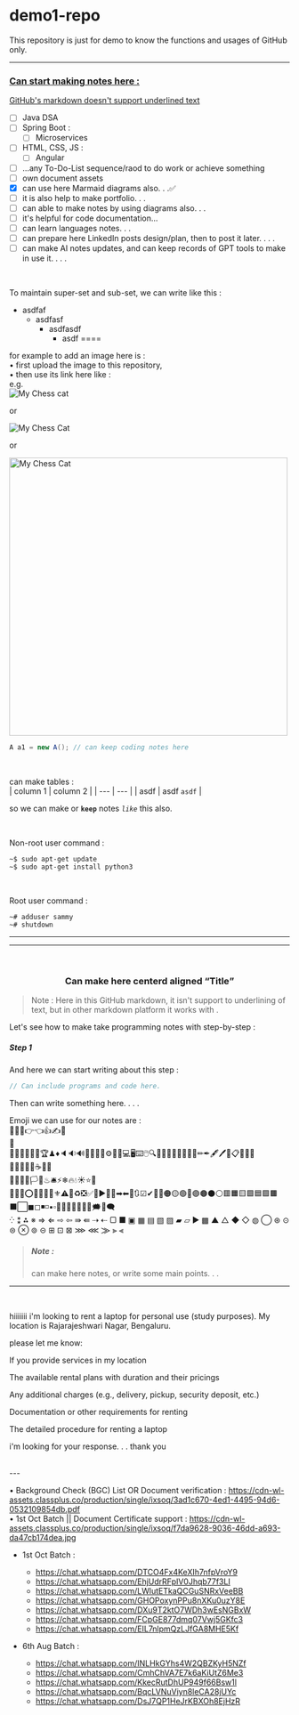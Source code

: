 # demo1-repo
This repository is just for demo to know the functions and usages of GitHub only.

----

### <u>Can start making notes here :</u>  
<u>GitHub's markdown doesn't support underlined text</u>
- [ ] Java DSA
- [ ] Spring Boot :
  - [ ] Microservices
- [ ] HTML, CSS, JS :
  - [ ] Angular
- [ ] ...any To-Do-List sequence/raod to do work or achieve something
- [ ] own document assets
- [x] can use here Marmaid diagrams also. . .✅
- [ ] it is also help to make portfolio. . .
- [ ] can able to make notes by using diagrams also. . .
- [ ] it's helpful for code documentation...
- [ ] can learn languages notes. . .
- [ ] can prepare here LinkedIn posts design/plan, then to post it later. . . .
- [ ] can make AI notes updates, and can keep records of GPT tools to make in use it. . . .

<br>

To maintain super-set and sub-set, we can write like this : 
- asdfaf
  - asdfasf
    - asdfasdf
      - asdf
====

for example to add an image here is :  
• first upload the image to this repository,  
• then use its link here like :  
e.g.  
![My Chess cat](https://github.com/stealthBS/demo1-repo/blob/main/assets/my%20chess%20cat.png)  

or 

![My Chess Cat](assets/my%20chess%20cat.png "If in same repository")  

or

<img src="assets/my%20chess%20cat.png" alt="My Chess Cat" width="500" title="can also resize image"/>



<br>


```java
A a1 = new A(); // can keep coding notes here
```

<br>

can make tables :  
| column 1 | column 2 |
| --- | --- |
| asdf | asdf `asdf` |

so we can make or **`keep`** notes *`like`* this also.

<br>

Non-root user command :  
```command
~$ sudo apt-get update
~$ sudo apt-get install python3
```  

<br>

Root user command :  
```super_user
~# adduser sammy
~# shutdown
```



---
---
<br>

<h3 align="center">Can make here centerd aligned <q>Title</q></h3>  

> Note : Here in this GitHub markdown, it isn't support to underlining of text, but in other markdown platform it works with <u></u>.  


Let's see how to make take programming notes with step-by-step :  

##### Step 1
And here we can start writing about this step : 
```java
// Can include programs and code here.
```
Then can write something here. . . .
<br>


Emoji we can use for our notes are :  
🐞👨‍💻👉👈👍✍🙏  
🔭  
🎈🎆🎇✨💎🎯🏆♟♦🔈🔉🔊📢📣🔔🔑⚙🔗🔋💻🖥⌨🖱🔍🔎💡📃📜📄📑🔖🧾✏✒🖋🖊📝📋📌📍📎  
🍕🍔🍫🧁🍭☕🧃🥛  
🚀🚨🚥🚦🏳🚩♨🛎⚡❄🔥💧☀⭐🌟  
🛑📛❌⭕📵💯🔅🔆⚜⚠🔰♻❎✅💠▶🔁🔂➡⬅🔄🔃☑✔🔘🔴🟠🟡🟢🔵🟣🟤⚫⚪🟥🟧🟨🟩🟦🟪🟫⬛⬜◼◻◾◽▪▫🔶🔸🔷🔹🔺🔻💭🗯💬🗨  
⁛ ⁑ ⁂ ※ ⇒ ⇐ ⇨ ⇦ ⇛ ⇚ ⇢ ⇠ ▢ ■ ▣ ▦ ▤ ▧ ▨ ▰ ▱ ▶ ▩ ▲ △ ◆ ◇ ◍ ◯ ⊛ ⊙ ⊜ ⊗ ⊚ ⊝ ⊞ ⊡ ⊠ ⋙ ⋘  ⨠ ⫸ ⫷  



> ##### Note :  
> can make here notes, or write some main points. . .


--- 
<br>






hiiiiiii
i'm looking to rent a laptop for personal use (study purposes). My location is Rajarajeshwari Nagar, Bengaluru. 

please let me know:

If you provide services in my location

The available rental plans with duration and their pricings

Any additional charges (e.g., delivery, pickup, security deposit, etc.)

Documentation or other requirements for renting

The detailed procedure for renting a laptop

i'm looking for your response. . .
thank you













<br>
--- 

• Background Check (BGC) List OR Document verification : https://cdn-wl-assets.classplus.co/production/single/ixsoq/3ad1c670-4ed1-4495-94d6-0532109854db.pdf  
• 1st Oct Batch || Document Certificate support : https://cdn-wl-assets.classplus.co/production/single/ixsoq/f7da9628-9036-46dd-a693-da47cb174dea.jpg  

- 1st Oct Batch :
  - https://chat.whatsapp.com/DTCO4Fx4KeXIh7nfpVroY9
  - https://chat.whatsapp.com/EhjUdrRFpIV0Jhqb77f3LI
  - https://chat.whatsapp.com/LWlutETkaQCGuSNRxVeeBB
  - https://chat.whatsapp.com/GHOPoxynPPu8nXKu0uzY8E
  - https://chat.whatsapp.com/DXu9T2ktO7WDh3wEsNGBxW
  - https://chat.whatsapp.com/FCpGE877dmq07Vwj5GKfc3
  - https://chat.whatsapp.com/EIL7nlpmQzLJfGA8MHE5Kf

- 6th Aug Batch :
  - https://chat.whatsapp.com/INLHkGYhs4W2QBZKyH5NZf
  - https://chat.whatsapp.com/CmhChVA7E7k6aKiUtZ6Me3
  - https://chat.whatsapp.com/KkecRutDhUP949f66Bsw1l
  - https://chat.whatsapp.com/BqcLVNuViyn8leCA28jUYc
  - https://chat.whatsapp.com/DsJ7QP1HeJrKBXOh8EjHzR  

<br>






